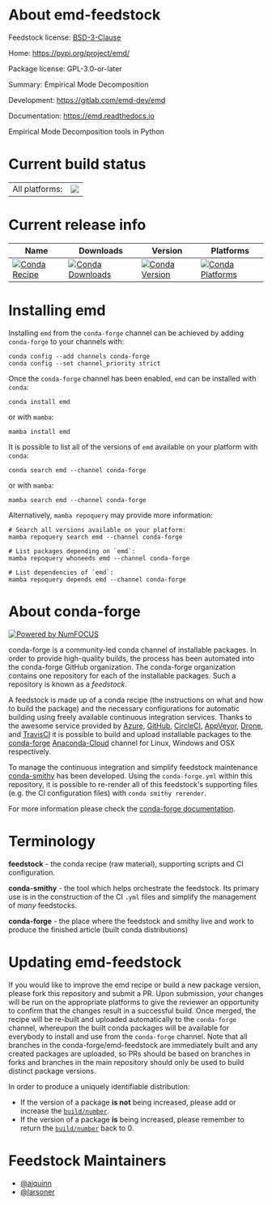 About emd-feedstock
===================

Feedstock license: [BSD-3-Clause](https://github.com/conda-forge/emd-feedstock/blob/main/LICENSE.txt)

Home: https://pypi.org/project/emd/

Package license: GPL-3.0-or-later

Summary: Empirical Mode Decomposition

Development: https://gitlab.com/emd-dev/emd

Documentation: https://emd.readthedocs.io

Empirical Mode Decomposition tools in Python

Current build status
====================


<table><tr><td>All platforms:</td>
    <td>
      <a href="https://dev.azure.com/conda-forge/feedstock-builds/_build/latest?definitionId=14813&branchName=main">
        <img src="https://dev.azure.com/conda-forge/feedstock-builds/_apis/build/status/emd-feedstock?branchName=main">
      </a>
    </td>
  </tr>
</table>

Current release info
====================

| Name | Downloads | Version | Platforms |
| --- | --- | --- | --- |
| [![Conda Recipe](https://img.shields.io/badge/recipe-emd-green.svg)](https://anaconda.org/conda-forge/emd) | [![Conda Downloads](https://img.shields.io/conda/dn/conda-forge/emd.svg)](https://anaconda.org/conda-forge/emd) | [![Conda Version](https://img.shields.io/conda/vn/conda-forge/emd.svg)](https://anaconda.org/conda-forge/emd) | [![Conda Platforms](https://img.shields.io/conda/pn/conda-forge/emd.svg)](https://anaconda.org/conda-forge/emd) |

Installing emd
==============

Installing `emd` from the `conda-forge` channel can be achieved by adding `conda-forge` to your channels with:

```
conda config --add channels conda-forge
conda config --set channel_priority strict
```

Once the `conda-forge` channel has been enabled, `emd` can be installed with `conda`:

```
conda install emd
```

or with `mamba`:

```
mamba install emd
```

It is possible to list all of the versions of `emd` available on your platform with `conda`:

```
conda search emd --channel conda-forge
```

or with `mamba`:

```
mamba search emd --channel conda-forge
```

Alternatively, `mamba repoquery` may provide more information:

```
# Search all versions available on your platform:
mamba repoquery search emd --channel conda-forge

# List packages depending on `emd`:
mamba repoquery whoneeds emd --channel conda-forge

# List dependencies of `emd`:
mamba repoquery depends emd --channel conda-forge
```


About conda-forge
=================

[![Powered by
NumFOCUS](https://img.shields.io/badge/powered%20by-NumFOCUS-orange.svg?style=flat&colorA=E1523D&colorB=007D8A)](https://numfocus.org)

conda-forge is a community-led conda channel of installable packages.
In order to provide high-quality builds, the process has been automated into the
conda-forge GitHub organization. The conda-forge organization contains one repository
for each of the installable packages. Such a repository is known as a *feedstock*.

A feedstock is made up of a conda recipe (the instructions on what and how to build
the package) and the necessary configurations for automatic building using freely
available continuous integration services. Thanks to the awesome service provided by
[Azure](https://azure.microsoft.com/en-us/services/devops/), [GitHub](https://github.com/),
[CircleCI](https://circleci.com/), [AppVeyor](https://www.appveyor.com/),
[Drone](https://cloud.drone.io/welcome), and [TravisCI](https://travis-ci.com/)
it is possible to build and upload installable packages to the
[conda-forge](https://anaconda.org/conda-forge) [Anaconda-Cloud](https://anaconda.org/)
channel for Linux, Windows and OSX respectively.

To manage the continuous integration and simplify feedstock maintenance
[conda-smithy](https://github.com/conda-forge/conda-smithy) has been developed.
Using the ``conda-forge.yml`` within this repository, it is possible to re-render all of
this feedstock's supporting files (e.g. the CI configuration files) with ``conda smithy rerender``.

For more information please check the [conda-forge documentation](https://conda-forge.org/docs/).

Terminology
===========

**feedstock** - the conda recipe (raw material), supporting scripts and CI configuration.

**conda-smithy** - the tool which helps orchestrate the feedstock.
                   Its primary use is in the construction of the CI ``.yml`` files
                   and simplify the management of *many* feedstocks.

**conda-forge** - the place where the feedstock and smithy live and work to
                  produce the finished article (built conda distributions)


Updating emd-feedstock
======================

If you would like to improve the emd recipe or build a new
package version, please fork this repository and submit a PR. Upon submission,
your changes will be run on the appropriate platforms to give the reviewer an
opportunity to confirm that the changes result in a successful build. Once
merged, the recipe will be re-built and uploaded automatically to the
`conda-forge` channel, whereupon the built conda packages will be available for
everybody to install and use from the `conda-forge` channel.
Note that all branches in the conda-forge/emd-feedstock are
immediately built and any created packages are uploaded, so PRs should be based
on branches in forks and branches in the main repository should only be used to
build distinct package versions.

In order to produce a uniquely identifiable distribution:
 * If the version of a package **is not** being increased, please add or increase
   the [``build/number``](https://docs.conda.io/projects/conda-build/en/latest/resources/define-metadata.html#build-number-and-string).
 * If the version of a package **is** being increased, please remember to return
   the [``build/number``](https://docs.conda.io/projects/conda-build/en/latest/resources/define-metadata.html#build-number-and-string)
   back to 0.

Feedstock Maintainers
=====================

* [@ajquinn](https://github.com/ajquinn/)
* [@larsoner](https://github.com/larsoner/)

